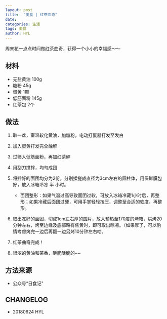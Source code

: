 ```yaml
---
layout: post
title:  "美食 | 红茶曲奇"
date:   
categories: 生活
tags: 美食
author: HYL
---
```


周末花一点点时间做红茶曲奇，获得一个小小的幸福感～～


## 材料

- 无盐黄油 100g
- 糖粉 45g
- 蛋黄 1颗
- 低筋面粉 145g
- 红茶包 2个



## 做法

1. 取一盆，室温软化黄油，加糖粉，电动打蛋器打发至发白

2. 加入蛋黄打发完全融解

3. 过筛入低筋面粉，再加红茶碎

4. 用刮刀搅拌，均匀成团

5. 将拌好的面团均分为2份，分别揉搓成直径为3cm左右的圆柱体，用保鲜膜包好，放入冰箱冷冻 半 小时。

   - 面团整形：如果气温过高导致面团过软，可放入冰箱冷藏1小时后，再整形；如果冷藏后面团过硬，可用手掌轻轻按压，调整至合适的软度，再整形。

6. 取出冻好的面团，切成1cm左右厚的圆片，放入预热至170度的烤箱，烘烤20分钟左右，烤至边缘及底部略有焦黄时，即可取出晾凉。（如果厚了，可以酌情考虑烤完一边后再翻一边另烤10分钟左右哈。

7. 红茶曲奇完成！

8. 很浓的黄油和茶香，酥脆酥脆的~~

## 方法来源

- 公众号“日食记"

## CHANGELOG

- 20180624 HYL
